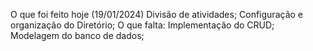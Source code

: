 O que foi feito hoje (19/01/2024)
Divisão de atividades;
Configuração e organização do Diretório;
O que falta:
Implementação do CRUD;
Modelagem do banco de dados;
